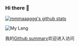 ### Hi there 👋
[![mmmaaaggg's github stats](https://github-readme-stats.vercel.app/api?username=mmmaaaggg)](https://github.com/anuraghazra/github-readme-stats)

![My Lang](https://github-readme-stats.vercel.app/api/top-langs/?username=mmmaaaggg&hide=ipynb,html&layout=compact)

我的[Github summary](https://profile-summary-for-github.com/user/mmmaaaggg)欢迎进入访问



<!--
**mmmaaaggg/mmmaaaggg** is a ✨ _special_ ✨ repository because its `README.md` (this file) appears on your GitHub profile.

Here are some ideas to get you started:

- 🔭 I’m currently working on ...
- 🌱 I’m currently learning ...
- 👯 I’m looking to collaborate on ...
- 🤔 I’m looking for help with ...
- 💬 Ask me about ...
- 📫 How to reach me: ...
- 😄 Pronouns: ...
- ⚡ Fun fact: ...
-->
